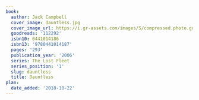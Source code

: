 ```yaml
---
book:
  author: Jack Campbell
  cover_image: dauntless.jpg
  cover_image_url: https://i.gr-assets.com/images/S/compressed.photo.goodreads.com/books/1309198180l/112292._SX98_.jpg
  goodreads: '112292'
  isbn10: 0441014186
  isbn13: '9780441014187'
  pages: '293'
  publication_year: '2006'
  series: The Lost Fleet
  series_position: '1'
  slug: dauntless
  title: Dauntless
plan:
  date_added: '2018-10-22'
---
```

